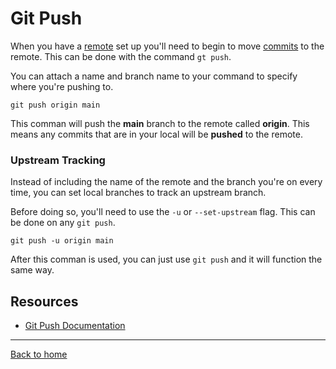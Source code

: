 # Git Push

When you have a [remote](./Remote.md) set up you'll need to begin to move [commits](./Commit.md) to the remote. This can be done with the command `gt push`.

You can attach a name and branch name to your command to specify where you're pushing to.

```
git push origin main
```

This comman will push the **main** branch to the remote called **origin**. This means any commits that are in your local will be **pushed** to the remote.

### Upstream Tracking 

Instead of including the name of the remote and the branch you're on every time, you can set local branches to track an upstream branch.

Before doing so, you'll need to use the `-u` or `--set-upstream` flag. This can be done on any `git push`.

```
git push -u origin main
```

After this comman is used, you can just use `git push` and it will function the same way.

## Resources 

- [Git Push Documentation](https://git-scm.com/docs/git-push)

---

[Back to home](../README.md)